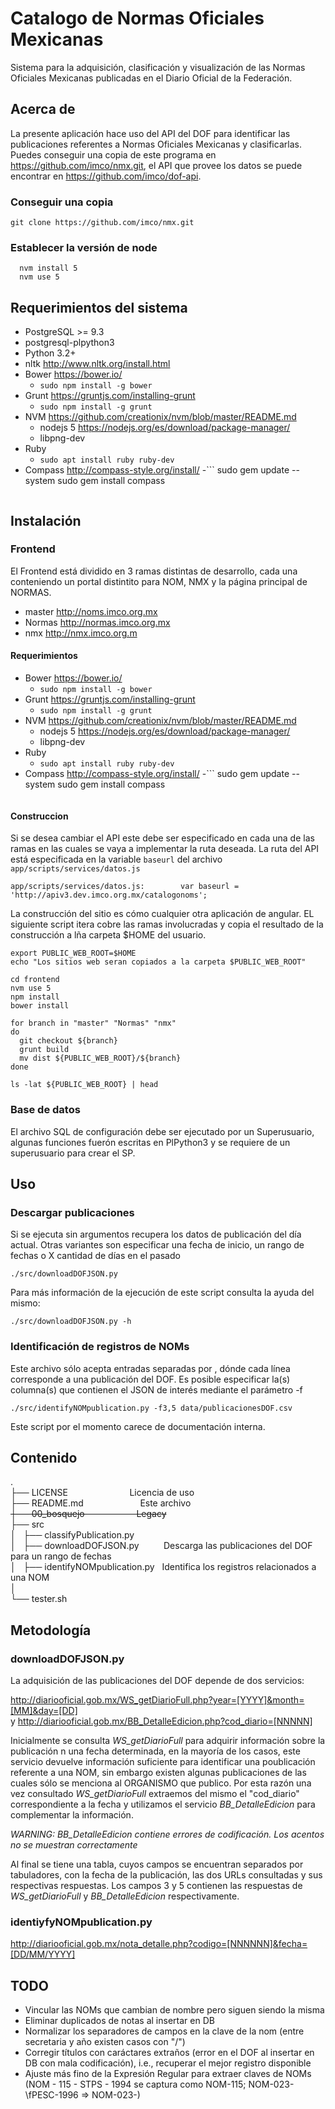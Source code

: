 # Catalogo de Normas Oficiales Mexicanas
Sistema para la adquisición, clasificación y visualización de las Normas Oficiales Mexicanas publicadas en el Diario Oficial de la Federación.

## Acerca de
La presente aplicación hace uso del API del DOF para identificar las publicaciones referentes a Normas Oficiales Mexicanas y clasificarlas. Puedes conseguir una copia de este programa en https://github.com/imco/nmx.git, el API que provee los datos se puede encontrar en https://github.com/imco/dof-api.

### Conseguir una copia
```
git clone https://github.com/imco/nmx.git
```

### Establecer la versión de node
```
  nvm install 5
  nvm use 5
```


## Requerimientos del sistema
 - PostgreSQL >= 9.3
 - postgresql-plpython3
 - Python 3.2+
 - nltk http://www.nltk.org/install.html
 - Bower https://bower.io/
    - `sudo npm install -g bower`
 - Grunt https://gruntjs.com/installing-grunt
    - `sudo npm install -g grunt`
 - NVM https://github.com/creationix/nvm/blob/master/README.md
    - nodejs 5 https://nodejs.org/es/download/package-manager/
    - libpng-dev
 - Ruby
    - `sudo apt install ruby ruby-dev`
 - Compass http://compass-style.org/install/
    -```
      sudo gem update --system
      sudo gem install compass
    ```

## Instalación

### Frontend
El Frontend está dividido en 3 ramas distintas de desarrollo, cada una conteniendo un portal distintito para NOM, NMX y la página principal de NORMAS.

* master    http://noms.imco.org.mx
* Normas    http://normas.imco.org.mx
* nmx       http://nmx.imco.org.m

#### Requerimientos
- Bower https://bower.io/
   - `sudo npm install -g bower`
- Grunt https://gruntjs.com/installing-grunt
   - `sudo npm install -g grunt`
- NVM https://github.com/creationix/nvm/blob/master/README.md
   - nodejs 5 https://nodejs.org/es/download/package-manager/
   - libpng-dev
- Ruby
   - `sudo apt install ruby ruby-dev`
- Compass http://compass-style.org/install/
   -```
     sudo gem update --system
     sudo gem install compass
   ```

#### Construccion
Si se desea cambiar el API este debe ser especificado en cada una de las ramas en las cuales se vaya a implementar la ruta deseada. La ruta del API está especificada en la variable `baseurl` del archivo `app/scripts/services/datos.js`


```
app/scripts/services/datos.js:        var baseurl = 'http://apiv3.dev.imco.org.mx/catalogonoms';

```

La construcción del sitio es cómo cualquier otra aplicación de angular. EL siguiente script itera cobre las ramas involucradas y copia el resultado de la construcción a lña carpeta $HOME del usuario.

```
export PUBLIC_WEB_ROOT=$HOME
echo "Los sitios web seran copiados a la carpeta $PUBLIC_WEB_ROOT"

cd frontend
nvm use 5
npm install
bower install

for branch in "master" "Normas" "nmx"
do
  git checkout ${branch}
  grunt build
  mv dist ${PUBLIC_WEB_ROOT}/${branch}
done

ls -lat ${PUBLIC_WEB_ROOT} | head
```

### Base de datos
El archivo SQL de configuración debe ser ejecutado por un Superusuario, algunas funciones fuerón escritas en PlPython3 y se requiere de un superusuario para crear el SP.

## Uso

### Descargar publicaciones
Si se ejecuta sin argumentos recupera los datos de publicación del día actual. Otras variantes son especificar una fecha de inicio, un rango de fechas o X cantidad de días en el pasado

`./src/downloadDOFJSON.py`

Para más información de la ejecución de este script consulta la ayuda del mismo:

`./src/downloadDOFJSON.py -h`

### Identificación de registros de NOMs
Este archivo sólo acepta entradas separadas por <TAB>, dónde cada línea corresponde a una publicación del DOF. Es posible especificar la(s) columna(s) que contienen el JSON de interés mediante el parámetro -f

`./src/identifyNOMpublication.py -f3,5 data/publicacionesDOF.csv`

Este script por el momento carece de documentación interna.

## Contenido
.  
├── LICENSE&nbsp;&nbsp;&nbsp;&nbsp;&nbsp;&nbsp;&nbsp;&nbsp;&nbsp;&nbsp;&nbsp;&nbsp;&nbsp;&nbsp;&nbsp;&nbsp;&nbsp;&nbsp;&nbsp;&nbsp;&nbsp;&nbsp;&nbsp;&nbsp;&nbsp;Licencia de uso  
├── README.md&nbsp;&nbsp;&nbsp;&nbsp;&nbsp;&nbsp;&nbsp;&nbsp;&nbsp;&nbsp;&nbsp;&nbsp;&nbsp;&nbsp;&nbsp;&nbsp;&nbsp;&nbsp;&nbsp;&nbsp;&nbsp;&nbsp;&nbsp;Este archivo  
~~├── 00_bosquejo&nbsp;&nbsp;&nbsp;&nbsp;&nbsp;&nbsp;&nbsp;&nbsp;&nbsp;&nbsp;&nbsp;&nbsp;&nbsp;&nbsp;&nbsp;&nbsp;&nbsp;&nbsp;&nbsp;&nbsp;&nbsp;Legacy~~  
├── src  
│   ├── classifyPublication.py  
│   ├── downloadDOFJSON.py&nbsp;&nbsp;&nbsp;&nbsp;&nbsp;&nbsp;&nbsp;&nbsp;&nbsp;&nbsp;Descarga las publicaciones del DOF para un rango de fechas  
│   ├── identifyNOMpublication.py&nbsp;&nbsp;&nbsp;Identifica los registros relacionados a una NOM  
│   
└── tester.sh  

## Metodología

### downloadDOFJSON.py
La adquisición de las publicaciones del DOF depende de dos servicios:

http://diariooficial.gob.mx/WS_getDiarioFull.php?year=[YYYY]&month=[MM]&day=[DD]  
y
http://diariooficial.gob.mx/BB_DetalleEdicion.php?cod_diario=[NNNNN]  

Inicialmente se consulta *WS_getDiarioFull* para adquirir información sobre la publicación n una fecha determinada, en la mayoría de los casos, este servicio devuelve información suficiente para identificar una poublicación referente a una NOM, sin embargo existen algunas publicaciones de las cuales sólo se menciona al ORGANISMO que publico. Por esta razón una vez consultado *WS_getDiarioFull* extraemos del mismo el "cod_diario" correspondiente a la fecha y utilizamos el servicio *BB_DetalleEdicion* para complementar la información.

*WARNING: BB_DetalleEdicion contiene errores de codificación. Los acentos no se muestran correctamente*

Al final se tiene una tabla, cuyos campos se encuentran separados por tabuladores, con la fecha de la publicación, las dos URLs consultadas y sus respectivas respuestas. Los campos 3 y 5 contienen las respuestas de *WS_getDiarioFull* y *BB_DetalleEdicion* respectivamente.

### identiyfyNOMpublication.py

http://diariooficial.gob.mx/nota_detalle.php?codigo=[NNNNNN]&fecha=[DD/MM/YYYY]

## TODO
 - Vincular las NOMs que cambian de nombre pero siguen siendo la misma
 - Eliminar duplicados de notas al insertar en DB
 - Normalizar los separadores de campos en la clave de la nom (entre secretaria y año existen casos con "/")
 - Corregir títulos con caráctares extraños (error en el DOF al insertar en DB con mala codificación), i.e., recuperar el mejor registro disponible
 - Ajuste más fino de la Expresión Regular para extraer claves de NOMs (NOM - 115 - STPS - 1994 se captura como NOM-115; NOM-023-  \fPESC-1996 => NOM-023-)
